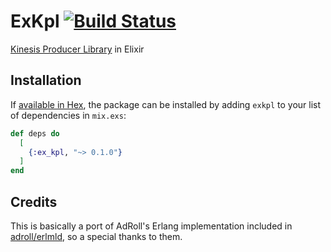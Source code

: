 # ExKpl [![Build Status](https://travis-ci.org/sneako/ex_kpl.svg?branch=master)](https://travis-ci.org/sneako/ex_kpl)

[Kinesis Producer Library](https://docs.aws.amazon.com/streams/latest/dev/developing-producers-with-kpl.html) in Elixir

## Installation

If [available in Hex](https://hex.pm/docs/publish), the package can be installed
by adding `exkpl` to your list of dependencies in `mix.exs`:

```elixir
def deps do
  [
    {:ex_kpl, "~> 0.1.0"}
  ]
end
```

## Credits
This is basically a port of AdRoll's Erlang implementation included in [adroll/erlmld](https://github.com/AdRoll/erlmld), so a special thanks to them.
